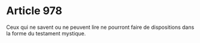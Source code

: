 # Article 978

Ceux qui ne savent ou ne peuvent lire ne pourront faire de dispositions dans la forme du testament mystique.
